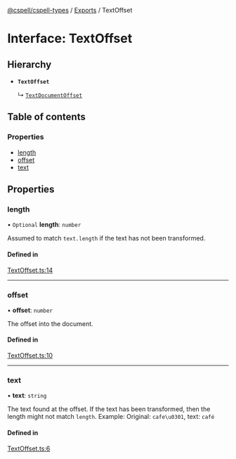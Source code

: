 [@cspell/cspell-types](../README.md) / [Exports](../modules.md) / TextOffset

# Interface: TextOffset

## Hierarchy

- **`TextOffset`**

  ↳ [`TextDocumentOffset`](TextDocumentOffset.md)

## Table of contents

### Properties

- [length](TextOffset.md#length)
- [offset](TextOffset.md#offset)
- [text](TextOffset.md#text)

## Properties

### length

• `Optional` **length**: `number`

Assumed to match `text.length` if the text has not been transformed.

#### Defined in

[TextOffset.ts:14](https://github.com/streetsidesoftware/cspell/blob/aeb24c4/packages/cspell-types/src/TextOffset.ts#L14)

___

### offset

• **offset**: `number`

The offset into the document.

#### Defined in

[TextOffset.ts:10](https://github.com/streetsidesoftware/cspell/blob/aeb24c4/packages/cspell-types/src/TextOffset.ts#L10)

___

### text

• **text**: `string`

The text found at the offset. If the text has been transformed, then the length might not match `length`.
Example: Original: `cafe\u0301`, text: `café`

#### Defined in

[TextOffset.ts:6](https://github.com/streetsidesoftware/cspell/blob/aeb24c4/packages/cspell-types/src/TextOffset.ts#L6)

